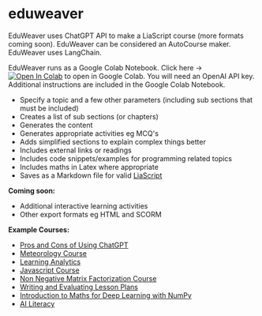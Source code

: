 # eduweaver

EduWeaver uses ChatGPT API to make a LiaScript course (more formats coming soon). EduWeaver can be considered an AutoCourse maker. EduWeaver uses LangChain.

EduWeaver runs as a Google Colab Notebook. Click here -> [![Open In Colab](https://colab.research.google.com/assets/colab-badge.svg)](https://colab.research.google.com/github/aneesha/eduweaver/blob/main/EduWeaver_AutoCourse.ipynb) to open in Google Colab. You will need an OpenAI API key. Additional instructions are included in the Google Colab Notebook. 

- Specify a topic and a few other parameters (including sub sections that must be included)
- Creates a list of sub sections (or chapters)
- Generates the content
- Generates appropriate activities eg MCQ's
- Adds simplified sections to explain complex things better
- Includes external links or readings
- Includes code snippets/examples for programming related topics
- Includes maths in Latex where appropriate
- Saves as a Markdown file for valid [LiaScript](https://liascript.github.io/)

**Coming soon:**

- Additional interactive learning activities
- Other export formats eg HTML and SCORM

**Example Courses:**

- [Pros and Cons of Using ChatGPT](https://liascript.github.io/course/?https://raw.githubusercontent.com/aneesha/eduweaver/main/example_courses/ProConsChatGPT_Course.md)
- [Meteorology Course](https://liascript.github.io/course/?https://raw.githubusercontent.com/aneesha/eduweaver/main/example_courses/Meteorology_Course.md)
- [Learning Analytics](https://liascript.github.io/course/?https://raw.githubusercontent.com/aneesha/eduweaver/main/example_courses/LearningAnalytics_Course.md)
- [Javascript Course](https://liascript.github.io/course/?https://raw.githubusercontent.com/aneesha/eduweaver/main/example_courses/Javascript_Course.md)
- [Non Negative Matrix Factorization Course](https://liascript.github.io/course/?https://raw.githubusercontent.com/aneesha/eduweaver/main/example_courses/NMF_Course.md)
- [Writing and Evaluating Lesson Plans](https://liascript.github.io/course/?https://raw.githubusercontent.com/aneesha/eduweaver/main/example_courses/LessonPlans_Course.md)
- [Introduction to Maths for Deep Learning with NumPy](https://liascript.github.io/course/?https://raw.githubusercontent.com/aneesha/eduweaver/main/example_courses/MathsDL_Course.md)
- [AI Literacy](https://liascript.github.io/course/?https://raw.githubusercontent.com/aneesha/eduweaver/main/example_courses/AILiteracy_Course.md)
